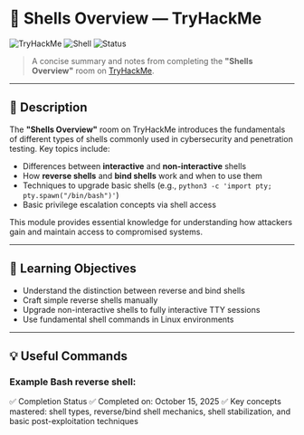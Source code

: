 # 🐚 Shells Overview — TryHackMe

![TryHackMe](https://img.shields.io/badge/TryHackMe-000000?style=for-the-badge&logo=tryhackme&logoColor=white)
![Shell](https://img.shields.io/badge/Shell-Bash%20%7C%20Reverse%20%7C%20Bind-333333?style=for-the-badge)
![Status](https://img.shields.io/badge/Status-Completed-brightgreen?style=for-the-badge)

> A concise summary and notes from completing the **"Shells Overview"** room on [TryHackMe](https://tryhackme.com).

---

## 📌 Description

The **"Shells Overview"** room on TryHackMe introduces the fundamentals of different types of shells commonly used in cybersecurity and penetration testing. Key topics include:

- Differences between **interactive** and **non-interactive** shells  
- How **reverse shells** and **bind shells** work and when to use them  
- Techniques to upgrade basic shells (e.g., `python3 -c 'import pty; pty.spawn("/bin/bash")'`)  
- Basic privilege escalation concepts via shell access  

This module provides essential knowledge for understanding how attackers gain and maintain access to compromised systems.

---

## 🎯 Learning Objectives

- Understand the distinction between reverse and bind shells  
- Craft simple reverse shells manually  
- Upgrade non-interactive shells to fully interactive TTY sessions  
- Use fundamental shell commands in Linux environments  

---

## 💡 Useful Commands

### Example Bash reverse shell:
✅ Completion Status
✅ Completed on: October 15, 2025
✅ Key concepts mastered: shell types, reverse/bind shell mechanics, shell stabilization, and basic post-exploitation techniques